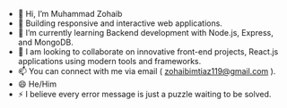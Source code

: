 - 👋 Hi, I’m Muhammad Zohaib
- 👀 Building responsive and interactive web applications.
- 🌱 I’m currently learning Backend development with Node.js, Express, and MongoDB.
- 💞️ I am looking to collaborate on innovative front-end projects, React.js applications using modern tools and frameworks.
- 📫 You can connect with me via email ( zohaibimtiaz119@gmail.com ).
- 😄 He/Him
- ⚡ I believe every error message is just a puzzle waiting to be solved.


